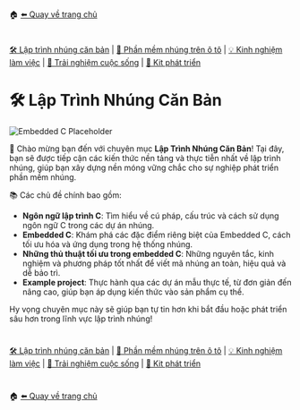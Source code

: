 🏠 [⬅️ Quay về trang chủ](/homepage.md)
#
[🛠️ Lập trình nhúng căn bản](/embedded/embedded.md) | [🚗 Phần mềm nhúng trên ô tô](/automotive/automotive.md) | [💡 Kinh nghiệm làm việc](/blogs/blogs.md) | [🌱 Trải nghiệm cuộc sống](/blogs/blogs.md) | [🔌 Kit phát triển](/kits/kits.md)
#
# 🛠️ Lập Trình Nhúng Căn Bản

![Embedded C Placeholder](../assets/embedded-c-placeholder.png) <!-- Ảnh minh họa chủ đề Embedded C -->

👋 Chào mừng bạn đến với chuyên mục **Lập Trình Nhúng Căn Bản**! Tại đây, bạn sẽ được tiếp cận các kiến thức nền tảng và thực tiễn nhất về lập trình nhúng, giúp bạn xây dựng nền móng vững chắc cho sự nghiệp phát triển phần mềm nhúng.

📚 Các chủ đề chính bao gồm:

- **Ngôn ngữ lập trình C**: Tìm hiểu về cú pháp, cấu trúc và cách sử dụng ngôn ngữ C trong các dự án nhúng.
- **Embedded C**: Khám phá các đặc điểm riêng biệt của Embedded C, cách tối ưu hóa và ứng dụng trong hệ thống nhúng.
- **Những thủ thuật tối ưu trong embedded C**: Những nguyên tắc, kinh nghiệm và phương pháp tốt nhất để viết mã nhúng an toàn, hiệu quả và dễ bảo trì.
- **Example project**: Thực hành qua các dự án mẫu thực tế, từ đơn giản đến nâng cao, giúp bạn áp dụng kiến thức vào sản phẩm cụ thể.

Hy vọng chuyên mục này sẽ giúp bạn tự tin hơn khi bắt đầu hoặc phát triển sâu hơn trong lĩnh vực lập trình nhúng!

#
[🛠️ Lập trình nhúng căn bản](/embedded/embedded.md) | [🚗 Phần mềm nhúng trên ô tô](/automotive/automotive.md) | [💡 Kinh nghiệm làm việc](/blogs/blogs.md) | [🌱 Trải nghiệm cuộc sống](/blogs/blogs.md) | [🔌 Kit phát triển](/kits/kits.md)
#
🏠 [⬅️ Quay về trang chủ](/homepage.md)
#